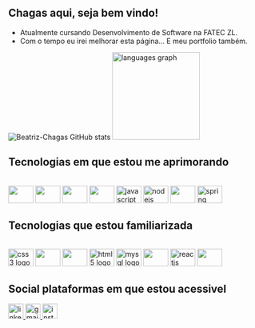


## Chagas aqui, seja bem vindo!
- Atualmente cursando Desenvolvimento de Software na FATEC ZL.
- Com o tempo eu irei melhorar esta página... E meu portfolio também.

![Beatriz-Chagas GitHub stats](https://github-readme-stats.vercel.app/api?username=beatriz-chagas&show_icons=true&theme=tokyonight)
<img src="https://github-readme-stats-sigma-five.vercel.app/api/top-langs?locale=en&hide_title=false&layout=compact&card_width=320&langs_count=10&theme=tokyonight&hide_border=false&username=beatriz-chagas" height="175" alt="languages graph"  />


## Tecnologias em que estou me aprimorando

<div style="display inline_block"><br/>

<img src="https://cdn.jsdelivr.net/gh/devicons/devicon/icons/photoshop/photoshop-plain.svg" height="35" width="50" /> 
<img src="https://cdn.jsdelivr.net/gh/devicons/devicon/icons/androidstudio/androidstudio-plain.svg" height="35" width="50" />  
<img src="https://cdn.jsdelivr.net/gh/devicons/devicon/icons/arduino/arduino-plain.svg" height="35" width="50" />  
 <img src="https://cdn.jsdelivr.net/gh/devicons/devicon/icons/cplusplus/cplusplus-plain.svg" height="35" width="50" /      
  <img src="https://cdn.jsdelivr.net/gh/devicons/devicon/icons/java/java-original.svg" height="35" width="50" />
  <img src="https://cdn.jsdelivr.net/gh/devicons/devicon/icons/javascript/javascript-plain.svg" height="35" width="50" alt="javascript logo"/>
  <img src="https://cdn.jsdelivr.net/gh/devicons/devicon/icons/nodejs/nodejs-plain.svg" height="35" width="50" alt="nodejs logo"/>
 <img src="https://cdn.jsdelivr.net/gh/devicons/devicon/icons/python/python-plain.svg" height="35" width="50" /> 
  <img src="https://cdn.jsdelivr.net/gh/devicons/devicon/icons/spring/spring-original-wordmark.svg" height="35" width="50" alt="spring logo"/>
  
</div>


## Tecnologias que estou familiarizada
<div style="display inline_block"><br/>
  <img src="https://cdn.jsdelivr.net/gh/devicons/devicon/icons/css3/css3-plain.svg" height="35" width="50" alt="css3 logo"/>
  <img src="https://cdn.jsdelivr.net/gh/devicons/devicon/icons/gimp/gimp-plain.svg" height="35" width="50" /> 
 <img src="https://cdn.jsdelivr.net/gh/devicons/devicon/icons/github/github-original.svg" height="35" width="50" /> 
  <img src="https://cdn.jsdelivr.net/gh/devicons/devicon/icons/html5/html5-plain.svg" height="35" width="50" alt="html5 logo"/>

  <img src="https://cdn.jsdelivr.net/gh/devicons/devicon/icons/mysql/mysql-original.svg" height="35" width="50" alt="mysql logo" />
<img src="https://cdn.jsdelivr.net/gh/devicons/devicon/icons/mongodb/mongodb-plain.svg" height="35" width="50" /> 
  <img src="https://cdn.jsdelivr.net/gh/devicons/devicon/icons/react/react-original.svg" height="35" width="50" alt="reactjs logo"/>
 <img src="https://cdn.jsdelivr.net/gh/devicons/devicon/icons/vscode/vscode-plain.svg" height="35" width="50" /> 
</div>

## Social plataformas em que estou acessivel
<div>
<a href="https://www.linkedin.com/in/beatriz-chagas-46b638231/">
  <img src="https://img.shields.io/static/v1?message=LinkedIn&logo=linkedin&label=&color=0077B5&logoColor=white&labelColor=&style=for-the-badge" height="30" alt="linkedin badge"/>
</a>
<a href="mailto:bchagas000@gmail.com">
  <img src="https://img.shields.io/static/v1?message=Gmail&logo=gmail&label=&color=D14836&logoColor=white&labelColor=&style=for-the-badge" height="30" alt="gmail badge"/>
</a>
<a href="https://www.instagram.com/bchagaz/">
  <img src="https://img.shields.io/static/v1?message=Instagram&logo=instagram&label=&color=DD2A7B&logoColor=white&labelColor=&style=for-the-badge" height="30" alt="instagram badge"/>
</a>
</div>
